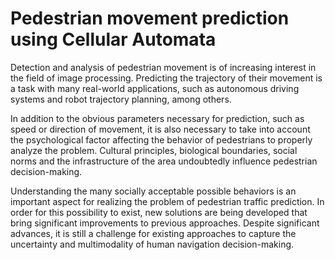 # Pedestrian movement prediction using Cellular Automata

Detection and analysis of pedestrian movement is of increasing interest in the field of image processing. 
Predicting the trajectory of their movement is a task with many real-world applications, such as autonomous driving systems and robot trajectory planning, among others. 

In addition to the obvious parameters necessary for prediction, such as speed or direction of movement, it is also necessary to take into account the psychological factor affecting the behavior of pedestrians to properly analyze the problem. 
Cultural principles, biological boundaries, social norms and the infrastructure of the area undoubtedly influence pedestrian decision-making. 

Understanding the many socially acceptable possible behaviors is an important aspect for realizing the problem of pedestrian traffic prediction. 
In order for this possibility to exist, new solutions are being developed that bring significant improvements to previous approaches. 
Despite significant advances, it is still a challenge for existing approaches to capture the uncertainty and multimodality of human navigation decision-making. 
